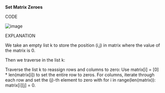 **Set Matrix Zeroes**

CODE

![image](https://github.com/user-attachments/assets/8f9a3f54-b173-4338-98d7-8ab4d2a34664)

EXPLANATION

We take an empty list k to store the position (i,j) in matrix where the value of the matrix is 0.

Then we traverse in the list k:

Traverse the list k to reassign rows and columns to zero:
Use matrix[i] = [0] * len(matrix[i]) to set the entire row to zeros.
For columns, iterate through each row and set the (j)-th element to zero with for i in range(len(matrix)): matrix[i][j] = 0. 

